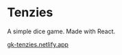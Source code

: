 # Tenzies
A simple dice game. Made with React.

[gk-tenzies.netlify.app](https://gk-tenzies.netlify.app)
